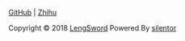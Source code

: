 [GitHub](https://github.com/LengSword) | [Zhihu](http://www.zhihu.com/people/lengsword)

Copyright © 2018 [LengSword](http://lyu63.top) Powered By [silentor](http://www.github.com/Jayin/silentor)
